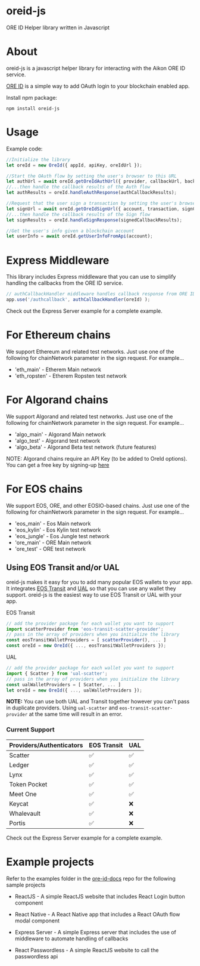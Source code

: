 # oreid-js

ORE ID Helper library written in Javascript

# About

oreid-js is a javascript helper library for interacting with the Aikon ORE ID service.

[ORE ID](https://github.com/api-market/ore-id-docs) is a simple way to add OAuth login to your blockchain enabled app.

Install npm package:

```
npm install oreid-js
```

# Usage

Example code:

```javascript
//Initialize the library
let oreId = new OreId({ appId, apiKey, oreIdUrl });

//Start the OAuth flow by setting the user's browser to this URL
let authUrl = await oreId.getOreIdAuthUrl({ provider, callbackUrl, backgroundColor });
//...then handle the callback results of the Auth flow
let authResults = oreId.handleAuthResponse(authCallbackResults);

//Request that the user sign a transaction by setting the user's browser to this URL
let signUrl = await oreId.getOreIdSignUrl({ account, transaction, signCallbackUrl, chainNetwork, ... });
//...then handle the callback results of the Sign flow
let signResults = oreId.handleSignResponse(signedCallbackResults);

//Get the user's info given a blockchain account
let userInfo = await oreId.getUserInfoFromApi(account);

```

# Express Middleware

This library includes Express middleware that you can use to simplify handling the callbacks from the ORE ID service.

```javascript
// authCallbackHandler middleware handles callback response from ORE ID and extracts results
app.use('/authcallback', authCallbackHandler(oreId) );
```

Check out the Express Server example for a complete example.

# For Ethereum chains

We support Ethereum and related test networks. Just use one of the following for chainNetwork parameter in the sign request. For example...
  - 'eth_main' - Etherem Main network
  - 'eth_ropsten' - Etherem Ropsten test network

# For Algorand chains

We support Algorand and related test networks. Just use one of the following for chainNetwork parameter in the sign request. For example...
  - 'algo_main' - Algorand Main network
  - 'algo_test' - Algorand test network
  - 'algo_beta' - Algorand Beta test network (future features)

NOTE: Algorand chains require an API Key (to be added to OreId options). You can get a free key by signing-up [here](https://www.purestake.com/technology/algorand-api/)

# For EOS chains

We support EOS, ORE, and other EOSIO-based chains. Just use one of the following for chainNetwork parameter in the sign request. For example...
  - 'eos_main' - Eos Main network
  - 'eos_kylin' - Eos Kylin test network
  - 'eos_jungle' - Eos Jungle test network
  - 'ore_main' - ORE Main network
  - 'ore_test' - ORE test network

## Using EOS Transit and/or UAL

oreid-js makes it easy for you to add many popular EOS wallets to your app. It integrates [EOS Transit](https://github.com/eosnewyork/eos-transit) and [UAL](https://github.com/EOSIO/universal-authenticator-library) so that you can use any wallet they support. oreid-js is the easiest way to use EOS Transit or UAL with your app.

EOS Transit
```javascript
// add the provider package for each wallet you want to support
import scatterProvider from 'eos-transit-scatter-provider';
// pass in the array of providers when you initialize the library
const eosTransitWalletProviders = [ scatterProvider(), ... ]
const oreId = new OreId({ ..., eosTransitWalletProviders });
```

UAL
```javascript
// add the provider package for each wallet you want to support
import { Scatter } from 'ual-scatter';
// pass in the array of providers when you initialize the library
const ualWalletProviders = [ Scatter, ... ]
let oreId = new OreId({ ..., ualWalletProviders });
```

**NOTE:** You can use both UAL and Transit together however you can't pass in duplicate providers. Using `ual-scatter` and `eos-transit-scatter-provider` at the same time will result in an error.


### Current Support

| Providers/Authenticators   | EOS Transit   | UAL  |
| -------------------------- |---------------|------|
| Scatter                    |  ✅           |  ✅  |
| Ledger                     |  ✅           |  ✅  |
| Lynx                       |  ✅           |  ✅  |
| Token Pocket               |  ✅           |  ✅  |
| Meet One                   |  ✅           |  ✅  |
| Keycat                     |  ✅           |  ❌  |
| Whalevault                 |  ✅           |  ❌  |
| Portis                     |  ✅           |  ❌  |

Check out the Express Server example for a complete example.

# Example projects

Refer to the examples folder in the [ore-id-docs](https://github.com/API-market/ore-id-docs) repo for the following sample projects

- ReactJS - A simple ReactJS website that includes React Login button component

- React Native - A React Native app that includes a React OAuth flow modal component

- Express Server - A simple Express server that includes the use of middleware to automate handling of callbacks

- React Passwordless - A simple ReactJS website to call the passwordless api

